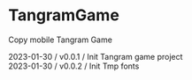 # TangramGame
Copy mobile Tangram Game    

2023-01-30 / v0.0.1 / Init Tangram game project    
2023-01-30 / v0.0.2 / Init Tmp fonts